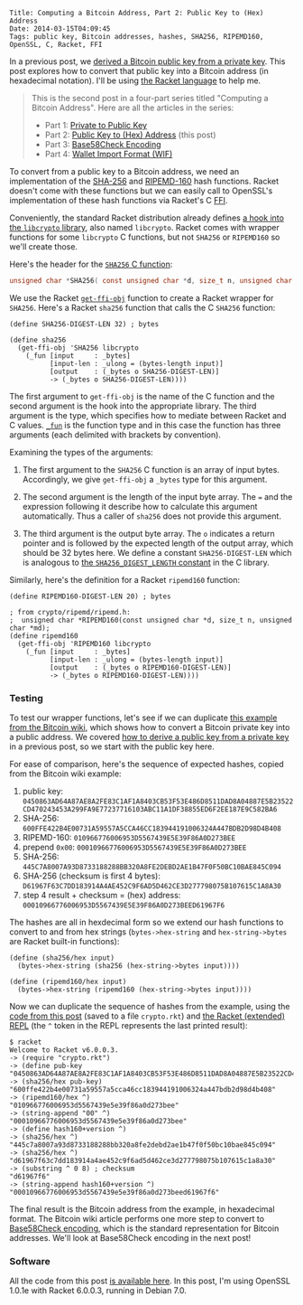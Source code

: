     Title: Computing a Bitcoin Address, Part 2: Public Key to (Hex) Address
    Date: 2014-03-15T04:09:45
    Tags: public key, Bitcoin addresses, hashes, SHA256, RIPEMD160, OpenSSL, C, Racket, FFI

In a previous post, we
[derived a Bitcoin public key from a private key][lit:pubfrompriv]. This
post explores how to convert that public key into a Bitcoin address
(in hexadecimal notation). I'll be using
[the Racket language](http://racket-lang.org) to help me.

<!-- more -->

> This is the second post in a four-part series titled "Computing a Bitcoin Address".
> Here are all the articles in the series:
>
> * Part 1: [Private to Public Key](http://www.lostintransaction.com/blog/2014/03/14/computing-a-bitcoin-address-part-1-private-to-public-key/)
> * Part 2: [Public Key to (Hex) Address](http://www.lostintransaction.com/blog/2014/03/15/computing-a-bitcoin-address-part-2-public-key-to-hex-address/) (this post)
> * Part 3: [Base58Check Encoding](http://www.lostintransaction.com/blog/2014/03/18/computing-a-bitcoin-address-part-3-base58check-encoding/)
> * Part 4: [Wallet Import Format (WIF)](http://www.lostintransaction.com/blog/2014/04/09/computing-a-bitcoin-address-part-4-wallet-import-format-wif/)

To convert from a public key to a Bitcoin address, we need an
implementation of the [SHA-256][wiki:sha] and
[RIPEMD-160][wiki:ripemd] hash functions. Racket doesn't come with
these functions but we can easily call to OpenSSL's implementation of
these hash functions via Racket's C [FFI][racketffi].

[racketffi]: http://docs.racket-lang.org/foreign/index.html "Racket FFI"
[wiki:sha]: http://en.wikipedia.org/wiki/SHA-2 "Wikipedia: SHA-2"
[wiki:ripemd]: http://en.wikipedia.org/wiki/RIPEMD "Wikipedia: RIPEMD"

Conveniently, the standard Racket distribution already defines
[a hook into the `libcrypto` library][pltgit:libcrypto], also named
`libcrypto`. Racket comes with wrapper functions for some `libcrypto`
C functions, but not `SHA256` or `RIPEMD160` so we'll create those.

[pltgit:libcrypto]: https://github.com/plt/racket/blob/master/racket/collects/openssl/libcrypto.rkt "Racket source: libcrypto.rkt"
[racket:ffilib]: http://docs.racket-lang.org/foreign/Loading_Foreign_Libraries.html?q=ffi-lib#%28def._%28%28lib._ffi%2Funsafe..rkt%29._ffi-lib%29%29 "Racket docs: ffi-lib"
[plt:libcrypto]: https://github.com/plt/racket/blob/8b4c5d3debbe41c90e37e5ffdc55fb8ab3635f92/racket/collects/openssl/libcrypto.rkt "Racket source: openssl/libcrypto.rkt"

Here's the header for the [`SHA256` C function][openssl:sha256]:

```C
unsigned char *SHA256( const unsigned char *d, size_t n, unsigned char *md );
```

We use the Racket [`get-ffi-obj`][racket:getffiobj] function to create
a Racket wrapper for `SHA256`. Here's a Racket `sha256` function that
calls the C `SHA256` function:

```racket
(define SHA256-DIGEST-LEN 32) ; bytes

(define sha256
  (get-ffi-obj 'SHA256 libcrypto
    (_fun [input     : _bytes]
          [input-len : _ulong = (bytes-length input)]
          [output    : (_bytes o SHA256-DIGEST-LEN)]
          -> (_bytes o SHA256-DIGEST-LEN))))
```

The first argument to `get-ffi-obj` is the name of the C function and
the second argument is the hook into the appropriate library. The
third argument is the type, which specifies how to mediate between
Racket and C values. [`_fun`][racket:fun] is the function type and in
this case the function has three arguments (each delimited with
brackets by convention).

Examining the types of the arguments:

1. The first argument to the `SHA256` C function is an array of input
bytes. Accordingly, we give `get-ffi-obj` a `_bytes` type for this
argument.

2. The second argument is the length of the input byte array. The `=`
and the expression following it describe how to calculate this
argument automatically. Thus a caller of `sha256` does not provide
this argument.

3. The third argument is the output byte array. The `o` indicates a
return pointer and is followed by the expected length of the output
array, which should be 32 bytes here. We define a constant
`SHA256-DIGEST-LEN` which is analogous to
[the `SHA256_DIGEST_LENGTH` constant][openssl:sha256const] in the C
library.

[openssl:sha256]: http://git.openssl.org/gitweb/?p=openssl.git;a=blob;f=crypto/sha/sha.h;h=8a6bf4bbbb1dbef37869fc162ce1c2cacfebeb1d;hb=46ebd9e3bb623d3c15ef2203038956f3f7213620#l155 "OpenSSL source: crypto/sha/sha.h"
[racket:getffiobj]: http://docs.racket-lang.org/foreign/Loading_Foreign_Libraries.html?q=get-ffi-obj#%28def._%28%28lib._ffi%2Funsafe..rkt%29._get-ffi-obj%29%29 "Racket docs: get-ffi-obj"
[racket:fun]: http://docs.racket-lang.org/foreign/foreign_procedures.html?q=_fun#%28form._%28%28lib._ffi%2Funsafe..rkt%29.__fun%29%29 "Racket docs: _fun"
[openssl:sha256const]: http://git.openssl.org/gitweb/?p=openssl.git;a=blob;f=crypto/sha/sha.h;h=8a6bf4bbbb1dbef37869fc162ce1c2cacfebeb1d;hb=46ebd9e3bb623d3c15ef2203038956f3f7213620#l133 "OpenSSL source: crypto/sha/sha.h"

Similarly, here's the definition for a Racket `ripemd160` function:

```racket
(define RIPEMD160-DIGEST-LEN 20) ; bytes

; from crypto/ripemd/ripemd.h:
;  unsigned char *RIPEMD160(const unsigned char *d, size_t n, unsigned char *md);
(define ripemd160
  (get-ffi-obj 'RIPEMD160 libcrypto
    (_fun [input     : _bytes]
          [input-len : _ulong = (bytes-length input)]
          [output    : (_bytes o RIPEMD160-DIGEST-LEN)]
          -> (_bytes o RIPEMD160-DIGEST-LEN))))
```

### Testing ###

To test our wrapper functions, let's see if we can duplicate
[this example from the Bitcoin wiki][bwiki], which shows how to
convert a Bitcoin private key into a public address. We covered
[how to derive a public key from a private key][lit:pubfrompriv] in
a previous post, so we start with the public key here.

[bwiki]: https://en.bitcoin.it/wiki/Technical_background_of_version_1_Bitcoin_addresses "Bitcoin Wiki: Technical background of version 1 Bitcoin addresses"
[lit:pubfrompriv]: http://www.lostintransaction.com/blog/2014/03/14/computing-a-bitcoin-address-part-1-private-to-public-key/ "Computing a Bitcoin Address, Part 1: Private to Public Key"

For ease of comparison, here's the sequence of expected hashes, copied
from the Bitcoin wiki example:

1. public key: `0450863AD64A87AE8A2FE83C1AF1A8403CB53F53E486D8511DAD8A04887E5B23522CD470243453A299FA9E77237716103ABC11A1DF38855ED6F2EE187E9C582BA6`
2. SHA-256: `600FFE422B4E00731A59557A5CCA46CC183944191006324A447BDB2D98D4B408`
3. RIPEMD-160: `010966776006953D5567439E5E39F86A0D273BEE`
4. prepend `0x00`: `00010966776006953D5567439E5E39F86A0D273BEE`
5. SHA-256: `445C7A8007A93D8733188288BB320A8FE2DEBD2AE1B47F0F50BC10BAE845C094`
6. SHA-256 (checksum is first 4 bytes): `D61967F63C7DD183914A4AE452C9F6AD5D462CE3D277798075B107615C1A8A30`
7. step 4 result + checksum = (hex) address: `00010966776006953D5567439E5E39F86A0D273BEED61967F6`

The hashes are all in hexdecimal form so we extend our hash
functions to convert to and from hex strings (`bytes->hex-string` and
`hex-string->bytes` are Racket built-in functions):

```racket
(define (sha256/hex input)
  (bytes->hex-string (sha256 (hex-string->bytes input))))
  
(define (ripemd160/hex input)
  (bytes->hex-string (ripemd160 (hex-string->bytes input))))
```

Now we can duplicate the sequence of hashes from the example,
using the
[code from this post](http://www.lostintransaction.com/code/crypto.rkt)
(saved to a file `crypto.rkt`) and
[the Racket (extended) REPL][racket:xrepl] (the `^` token in the REPL
represents the last printed result):

[racket:repl]: http://docs.racket-lang.org/guide/intro.html?q=repl#%28tech._repl%29 "Interacting with Racket"
[racket:xrepl]: http://docs.racket-lang.org/xrepl/index.html "XREPL"

    $ racket
	Welcome to Racket v6.0.0.3.
	-> (require "crypto.rkt")
	-> (define pub-key "0450863AD64A87AE8A2FE83C1AF1A8403CB53F53E486D8511DAD8A04887E5B23522CD470243453A299FA9E77237716103ABC11A1DF38855ED6F2EE187E9C582BA6")
	-> (sha256/hex pub-key)
	"600ffe422b4e00731a59557a5cca46cc183944191006324a447bdb2d98d4b408"
	-> (ripemd160/hex ^)
	"010966776006953d5567439e5e39f86a0d273bee"
	-> (string-append "00" ^)
	"00010966776006953d5567439e5e39f86a0d273bee"
	-> (define hash160+version ^)
	-> (sha256/hex ^)
	"445c7a8007a93d8733188288bb320a8fe2debd2ae1b47f0f50bc10bae845c094"
	-> (sha256/hex ^)
	"d61967f63c7dd183914a4ae452c9f6ad5d462ce3d277798075b107615c1a8a30"
	-> (substring ^ 0 8) ; checksum
	"d61967f6"
	-> (string-append hash160+version ^)
	"00010966776006953d5567439e5e39f86a0d273beed61967f6"
	   
The final result is the Bitcoin address from the example, in
hexadecimal format. The Bitcoin wiki article performs one more step to
convert to [Base58Check encoding][bwiki:b58], which is the standard
representation for Bitcoin addresses. We'll look at Base58Check
encoding in the next post!

[bwiki:b58]: https://en.bitcoin.it/wiki/Base58Check_encoding "Bitcoin wiki: Base58Check encoding"

### Software ###

All the code from this post
[is available here](http://www.lostintransaction.com/code/crypto.rkt).
In this post, I'm using OpenSSL 1.0.1e with Racket 6.0.0.3, running in
Debian 7.0.
